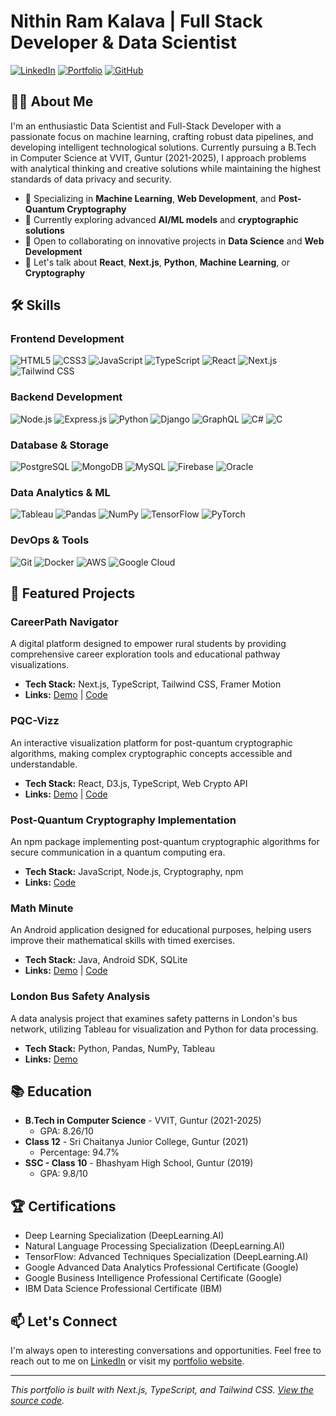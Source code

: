 # Nithin Ram Kalava | Full Stack Developer & Data Scientist

[![LinkedIn](https://img.shields.io/badge/LinkedIn-Connect-blue?style=for-the-badge&logo=linkedin)](https://linkedin.com/in/nithinramkalava)
[![Portfolio](https://img.shields.io/badge/Portfolio-Visit-brightgreen?style=for-the-badge&logo=vercel)](https://nithinramkalava.vercel.app)
[![GitHub](https://img.shields.io/badge/GitHub-Follow-black?style=for-the-badge&logo=github)](https://github.com/nithinramkalava)

## 👨‍💻 About Me

I'm an enthusiastic Data Scientist and Full-Stack Developer with a passionate focus on machine learning, crafting robust data pipelines, and developing intelligent technological solutions. Currently pursuing a B.Tech in Computer Science at VVIT, Guntur (2021-2025), I approach problems with analytical thinking and creative solutions while maintaining the highest standards of data privacy and security.

- 🔭 Specializing in **Machine Learning**, **Web Development**, and **Post-Quantum Cryptography**
- 🌱 Currently exploring advanced **AI/ML models** and **cryptographic solutions**
- 👯 Open to collaborating on innovative projects in **Data Science** and **Web Development**
- 💬 Let's talk about **React**, **Next.js**, **Python**, **Machine Learning**, or **Cryptography**

## 🛠️ Skills

### Frontend Development
![HTML5](https://img.shields.io/badge/HTML5-E34F26?style=flat-square&logo=html5&logoColor=white)
![CSS3](https://img.shields.io/badge/CSS3-1572B6?style=flat-square&logo=css3&logoColor=white)
![JavaScript](https://img.shields.io/badge/JavaScript-F7DF1E?style=flat-square&logo=javascript&logoColor=black)
![TypeScript](https://img.shields.io/badge/TypeScript-3178C6?style=flat-square&logo=typescript&logoColor=white)
![React](https://img.shields.io/badge/React-61DAFB?style=flat-square&logo=react&logoColor=black)
![Next.js](https://img.shields.io/badge/Next.js-000000?style=flat-square&logo=next.js&logoColor=white)
![Tailwind CSS](https://img.shields.io/badge/Tailwind_CSS-38B2AC?style=flat-square&logo=tailwind-css&logoColor=white)

### Backend Development
![Node.js](https://img.shields.io/badge/Node.js-339933?style=flat-square&logo=node.js&logoColor=white)
![Express.js](https://img.shields.io/badge/Express.js-000000?style=flat-square&logo=express&logoColor=white)
![Python](https://img.shields.io/badge/Python-3776AB?style=flat-square&logo=python&logoColor=white)
![Django](https://img.shields.io/badge/Django-092E20?style=flat-square&logo=django&logoColor=white)
![GraphQL](https://img.shields.io/badge/GraphQL-E10098?style=flat-square&logo=graphql&logoColor=white)
![C#](https://img.shields.io/badge/C%23-512BD4?style=flat-square&logo=c-sharp&logoColor=white)
![C](https://img.shields.io/badge/C-A8B9CC?style=flat-square&logo=c&logoColor=white)

### Database & Storage
![PostgreSQL](https://img.shields.io/badge/PostgreSQL-336791?style=flat-square&logo=postgresql&logoColor=white)
![MongoDB](https://img.shields.io/badge/MongoDB-47A248?style=flat-square&logo=mongodb&logoColor=white)
![MySQL](https://img.shields.io/badge/MySQL-4479A1?style=flat-square&logo=mysql&logoColor=white)
![Firebase](https://img.shields.io/badge/Firebase-FFCA28?style=flat-square&logo=firebase&logoColor=black)
![Oracle](https://img.shields.io/badge/Oracle-F80000?style=flat-square&logo=oracle&logoColor=white)

### Data Analytics & ML
![Tableau](https://img.shields.io/badge/Tableau-E97627?style=flat-square&logo=tableau&logoColor=white)
![Pandas](https://img.shields.io/badge/Pandas-150458?style=flat-square&logo=pandas&logoColor=white)
![NumPy](https://img.shields.io/badge/NumPy-013243?style=flat-square&logo=numpy&logoColor=white)
![TensorFlow](https://img.shields.io/badge/TensorFlow-FF6F00?style=flat-square&logo=tensorflow&logoColor=white)
![PyTorch](https://img.shields.io/badge/PyTorch-EE4C2C?style=flat-square&logo=pytorch&logoColor=white)

### DevOps & Tools
![Git](https://img.shields.io/badge/Git-F05032?style=flat-square&logo=git&logoColor=white)
![Docker](https://img.shields.io/badge/Docker-2496ED?style=flat-square&logo=docker&logoColor=white)
![AWS](https://img.shields.io/badge/AWS-232F3E?style=flat-square&logo=amazon-aws&logoColor=white)
![Google Cloud](https://img.shields.io/badge/Google_Cloud-4285F4?style=flat-square&logo=google-cloud&logoColor=white)

## 🚀 Featured Projects

### CareerPath Navigator
A digital platform designed to empower rural students by providing comprehensive career exploration tools and educational pathway visualizations.
- **Tech Stack:** Next.js, TypeScript, Tailwind CSS, Framer Motion
- **Links:** [Demo](https://careerpath-nav.vercel.app/) | [Code](https://github.com/nithinramkalava/CareerPath-Navigator)

### PQC-Vizz
An interactive visualization platform for post-quantum cryptographic algorithms, making complex cryptographic concepts accessible and understandable.
- **Tech Stack:** React, D3.js, TypeScript, Web Crypto API
- **Links:** [Demo](https://pqc-vizz.vercel.app/) | [Code](https://github.com/nithinramkalava/pqc-vizz)

### Post-Quantum Cryptography Implementation
An npm package implementing post-quantum cryptographic algorithms for secure communication in a quantum computing era.
- **Tech Stack:** JavaScript, Node.js, Cryptography, npm
- **Links:** [Code](https://github.com/nithinkalava/post-quantum-crypto)

### Math Minute
An Android application designed for educational purposes, helping users improve their mathematical skills with timed exercises.
- **Tech Stack:** Java, Android SDK, SQLite
- **Links:** [Demo](https://github.com/nithinramkalava/Math-Minute/releases/tag/debug-releases) | [Code](https://github.com/nithinramkalava/Math-Minute)

### London Bus Safety Analysis
A data analysis project that examines safety patterns in London's bus network, utilizing Tableau for visualization and Python for data processing.
- **Tech Stack:** Python, Pandas, NumPy, Tableau
- **Links:** [Demo](https://public.tableau.com/app/profile/nithinramkalava/viz/LondonBusSafety_16839704914760/Dashboard)

## 📚 Education

- **B.Tech in Computer Science** - VVIT, Guntur (2021-2025)
  - GPA: 8.26/10
- **Class 12** - Sri Chaitanya Junior College, Guntur (2021)
  - Percentage: 94.7%
- **SSC - Class 10** - Bhashyam High School, Guntur (2019)
  - GPA: 9.8/10

## 🏆 Certifications

- Deep Learning Specialization (DeepLearning.AI)
- Natural Language Processing Specialization (DeepLearning.AI)
- TensorFlow: Advanced Techniques Specialization (DeepLearning.AI)
- Google Advanced Data Analytics Professional Certificate (Google)
- Google Business Intelligence Professional Certificate (Google)
- IBM Data Science Professional Certificate (IBM)

## 📫 Let's Connect

I'm always open to interesting conversations and opportunities. Feel free to reach out to me on [LinkedIn](https://linkedin.com/in/nithinramkalava) or visit my [portfolio website](https://nithinramkalava.vercel.app).

---
*This portfolio is built with Next.js, TypeScript, and Tailwind CSS. [View the source code](https://github.com/nithinramkalava/nithinramkalava-portfolio).*
